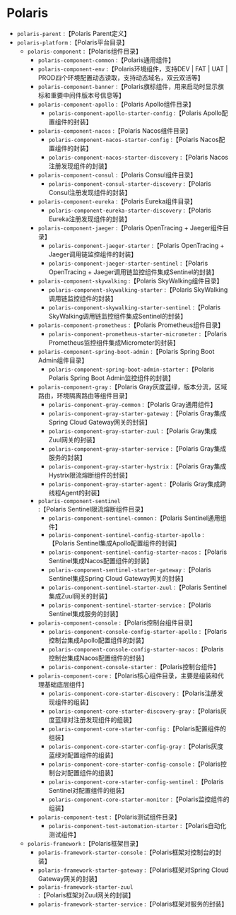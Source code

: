 # Polaris

- `polaris-parent` :【Polaris Parent定义】
- `polaris-platform` :【Polaris平台目录】
    - `polaris-component` :【Polaris组件目录】
        - `polaris-component-common` :【Polaris通用组件】
        - `polaris-component-env` :【Polaris环境组件，支持DEV | FAT | UAT | PROD四个环境配置动态读取，支持动态域名，双云双活等】
        - `polaris-component-banner` :【Polaris旗标组件，用来启动时显示旗标和重要中间件版本号信息等】
        - `polaris-component-apollo` :【Polaris Apollo组件目录】
            - `polaris-component-apollo-starter-config` :【Polaris Apollo配置组件的封装】
        - `polaris-component-nacos` :【Polaris Nacos组件目录】
            - `polaris-component-nacos-starter-config` :【Polaris Nacos配置组件的封装】
            - `polaris-component-nacos-starter-discovery` :【Polaris Nacos注册发现组件的封装】
        - `polaris-component-consul` :【Polaris Consul组件目录】
            - `polaris-component-consul-starter-discovery` :【Polaris Consul注册发现组件的封装】
        - `polaris-component-eureka` :【Polaris Eureka组件目录】
            - `polaris-component-eureka-starter-discovery` :【Polaris Eureka注册发现组件的封装】
        - `polaris-component-jaeger` :【Polaris OpenTracing + Jaeger组件目录】
            - `polaris-component-jaeger-starter` :【Polaris OpenTracing + Jaeger调用链监控组件的封装】
            - `polaris-component-jaeger-starter-sentinel` :【Polaris OpenTracing + Jaeger调用链监控组件集成Sentinel的封装】
        - `polaris-component-skywalking` :【Polaris SkyWalking组件目录】
            - `polaris-component-skywalking-starter` :【Polaris SkyWalking调用链监控组件的封装】
            - `polaris-component-skywalking-starter-sentinel` :【Polaris SkyWalking调用链监控组件集成Sentinel的封装】
        - `polaris-component-prometheus` :【Polaris Prometheus组件目录】
            - `polaris-component-prometheus-starter-micrometer` :【Polaris Prometheus监控组件集成Micrometer的封装】
        - `polaris-component-spring-boot-admin` :【Polaris Spring Boot Admin组件目录】
            - `polaris-component-spring-boot-admin-starter` :【Polaris Polaris Spring Boot Admin监控组件的封装】
        - `polaris-component-gray` :【Polaris Gray灰度蓝绿，版本分流，区域路由，环境隔离路由等组件目录】
            - `polaris-component-gray-common` :【Polaris Gray通用组件】
            - `polaris-component-gray-starter-gateway` :【Polaris Gray集成Spring Cloud Gateway网关的封装】
            - `polaris-component-gray-starter-zuul` :【Polaris Gray集成Zuul网关的封装】
            - `polaris-component-gray-starter-service` :【Polaris Gray集成服务的封装】
            - `polaris-component-gray-starter-hystrix` :【Polaris Gray集成Hystrix限流熔断组件的封装】
            - `polaris-component-gray-starter-agent` :【Polaris Gray集成跨线程Agent的封装】
        - `polaris-component-sentinel` :【Polaris Sentinel限流熔断组件目录】
            - `polaris-component-sentinel-common` :【Polaris Sentinel通用组件】
            - `polaris-component-sentinel-config-starter-apollo` :【Polaris Sentinel集成Apollo配置组件的封装】
            - `polaris-component-sentinel-config-starter-nacos` :【Polaris Sentinel集成Nacos配置组件的封装】
            - `polaris-component-sentinel-starter-gateway` :【Polaris Sentinel集成Spring Cloud Gateway网关的封装】
            - `polaris-component-sentinel-starter-zuul` :【Polaris Sentinel集成Zuul网关的封装】
            - `polaris-component-sentinel-starter-service` :【Polaris Sentinel集成服务的封装】
        - `polaris-component-console` :【Polaris控制台组件目录】
            - `polaris-component-console-config-starter-apollo` :【Polaris控制台集成Apollo配置组件的封装】
            - `polaris-component-console-config-starter-nacos` :【Polaris控制台集成Nacos配置组件的封装】
            - `polaris-component-console-starter` :【Polaris控制台组件】
        - `polaris-component-core` :【Polaris核心组件目录，主要是组装和代理基础底层组件】
            - `polaris-component-core-starter-discovery` :【Polaris注册发现组件的组装】
            - `polaris-component-core-starter-discovery-gray` :【Polaris灰度蓝绿对注册发现组件的组装】
            - `polaris-component-core-starter-config` :【Polaris配置组件的组装】
            - `polaris-component-core-starter-config-gray` :【Polaris灰度蓝绿对配置组件的组装】
            - `polaris-component-core-starter-config-console` :【Polaris控制台对配置组件的组装】
            - `polaris-component-core-starter-config-sentinel` :【Polaris Sentinel对配置组件的组装】
            - `polaris-component-core-starter-monitor` :【Polaris监控组件的组装】
        - `polaris-component-test` :【Polaris测试组件目录】
            - `polaris-component-test-automation-starter` :【Polaris自动化测试组件】
    - `polaris-framework` :【Polaris框架目录】
        - `polaris-framework-starter-console` :【Polaris框架对控制台的封装】
        - `polaris-framework-starter-gateway` :【Polaris框架对Spring Cloud Gateway网关的封装】
        - `polaris-framework-starter-zuul` :【Polaris框架对Zuul网关的封装】
        - `polaris-framework-starter-service` :【Polaris框架对服务的封装】